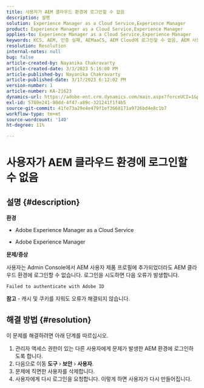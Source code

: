 ```yaml
---
title: 사용자가 AEM 클라우드 환경에 로그인할 수 없음
description: 설명
solution: Experience Manager as a Cloud Service,Experience Manager
product: Experience Manager as a Cloud Service,Experience Manager
applies-to: Experience Manager as a Cloud Service,Experience Manager
keywords: KCS, AEM, 인증 실패, AEMaaCS, AEM Cloud에 로그인할 수 없음, AEM 사용자, Admin Console
resolution: Resolution
internal-notes: null
bug: false
article-created-by: Nayanika Chakravarty
article-created-date: 3/3/2023 5:16:00 PM
article-published-by: Nayanika Chakravarty
article-published-date: 3/17/2023 6:12:02 PM
version-number: 1
article-number: KA-21623
dynamics-url: https://adobe-ent.crm.dynamics.com/main.aspx?forceUCI=1&pagetype=entityrecord&etn=knowledgearticle&id=4ff4b70d-e7b9-ed11-83fe-6045bd0067ea
exl-id: 5780e241-80dd-4f47-a89c-321241f1f4b5
source-git-commit: 41fe73a29e4e479f1ef3668171a9726bd4e8c1b7
workflow-type: tm+mt
source-wordcount: '140'
ht-degree: 11%

---
```


# 사용자가 AEM 클라우드 환경에 로그인할 수 없음

## 설명 {#description}


<b>환경</b>

- Adobe Experience Manager as a Cloud Service

- Adobe Experience Manager

<b>문제/증상</b>

사용자는 Admin Console에서 AEM 사용자 제품 프로필에 추가되었더라도 AEM 클라우드 환경에 로그인할 수 없습니다. 로그인을 시도하면 다음 오류가 발생합니다.


```
Failed to authenticate with Adobe ID
```


<b>참고</b> - 캐시 및 쿠키를 지워도 오류가 해결되지 않습니다.


## 해결 방법 {#resolution}


이 문제를 해결하려면 아래 단계를 따르십시오.

1. 관리자 액세스 권한이 있는 다른 사용자에게 문제가 발생한 AEM 환경에 로그인하도록 합니다.
2. 다음으로 이동 <b>도구</b> › <b>보안</b> › <b>사용자</b>.
3. 문제에 직면한 사용자를 삭제합니다.
4. 사용자에게 다시 로그인을 요청합니다. 이렇게 하면 사용자가 다시 만들어집니다.
